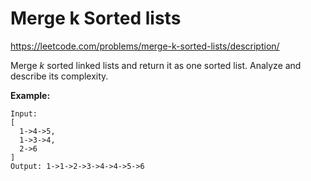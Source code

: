 Merge k Sorted lists
====================

https://leetcode.com/problems/merge-k-sorted-lists/description/

Merge  _k_  sorted linked lists and return it as one sorted list. Analyze and describe its complexity.

**Example:**
```
Input:
[
  1->4->5,
  1->3->4,
  2->6
]
Output: 1->1->2->3->4->4->5->6
```

